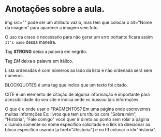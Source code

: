# Anotações sobre a aula.

img src="" pode ser um atributo vazio, mas tem que colocar o alt="Nome da imagem" para aparecer a imagem sem foto.

O uso da crase é necessario para não gerar um erro portanto ficará assim `It's name` dessa maneira.

Tag <strong>STRONG</strong> deixa a palavra em negrito.

Tag <em>EM</em> deixa a palavra em itálico.

Lista ordenadas é com números ao lado da lista e não ordenada será sem números.

BLOCKQUOTES é uma tag que indica que um texto foi citado.

CITE é um elemento de citação de alguma informação é importante para acessibilidade do seu site e indica onde vc buscou tais informções.

O que é e onde usar o FRAGMENTOS? Em uma página onde escrevemos muitas informções Ex: livros que tem um títulos com "Sobre mim", "História", "Fale comigo" você quer ir direto ao ponto sem rolar a página clicando somente no nome específico solicitado e o link irá direcionar ao bloco específico usando [a href="#historia"] e no h1 colocar o id="historia".
